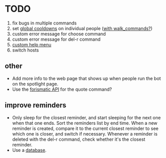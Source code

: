 # TODO

1. fix bugs in multiple commands
1. set [global cooldowns](https://discord.com/channels/336642139381301249/559455534965850142/843100881431429141) on individual people ([with walk_commands?](https://discord.com/channels/336642139381301249/381963689470984203/829737892087332904))
1. custom error message for choose command
1. custom error message for del-r command
1. [custom help menu](https://discord.com/channels/336642139381301249/381965515721146390/846537189163925504)
1. switch hosts

## other
* Add more info to the web page that shows up when people run the bot on the spotlight page.
* Use the [forismatic API](https://forismatic.com/en/api/) for the quote command?

## improve reminders
* Only sleep for the closest reminder, and start sleeping for the next one when that one ends. Sort the reminders list by end time. When a new reminder is created, compare it to the current closest reminder to see which one is closer, and switch if necessary. Whenever a reminder is deleted with the del-r command, check whether it's the closest reminder.
* Use a [database](https://discord.com/channels/336642139381301249/381963689470984203/829738623426625536).
